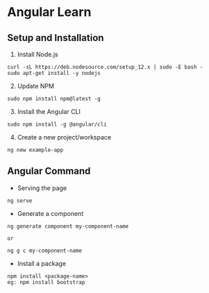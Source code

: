 # Angular Learn

## Setup and Installation 

1. Install Node.js

```
curl -sL https://deb.nodesource.com/setup_12.x | sudo -E bash -
sudo apt-get install -y nodejs
```

2. Update NPM

```
sudo npm install npm@latest -g
```

3. Install the Angular CLI

```
sudo npm install -g @angular/cli
```

4. Create a new project/workspace

```
ng new example-app
```

## Angular Command

- Serving the page

```
ng serve
```

- Generate a component

```
ng generate component my-component-name

or

ng g c my-component-name
```

- Install a package

```
npm install <package-name>
eg: npm install bootstrap
```
